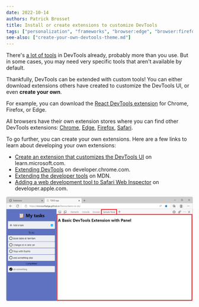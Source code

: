 ```yaml
---
date: 2022-10-14
authors: Patrick Brosset
title: Install or create extensions to customize DevTools
tags: ["personalization", "frameworks", "browser:edge", "browser:firefox", "browser:chrome", "browser:safari", "browser:polypane"]
see-also: ["create-your-own-devtools-theme.md"]
---
```

There's [a lot of tools](./discover-all-tools.md) in DevTools already, probably more than you use. But in some cases, you may need very specific tools that aren't available by default.

Thankfully, DevTools can be extended with custom tools! You can either download extensions others have created to customize the DevTools UI, or even **create your own**.

For example, you can download the [React DevTools extension](https://github.com/facebook/react/tree/main/packages/react-devtools-extensions#installation) for Chrome, Firefox, or Edge.

All browsers have their own extension stores where you can find other DevTools extensions: [Chrome](https://chrome.google.com/webstore/category/extensions), [Edge](https://microsoftedge.microsoft.com/addons/Microsoft-Edge-Extensions-Home), [Firefox](https://addons.mozilla.org/firefox/), [Safari](https://developer.apple.com/safari/extensions/).

To go further, you can create your own extensions. Here are a few links to learn about developing your own extensions:

* [Create an extension that customizes the DevTools UI](https://learn.microsoft.com/microsoft-edge/extensions-chromium/developer-guide/devtools-extension) on learn.microsoft.com.
* [Extending DevTools](https://developer.chrome.com/docs/extensions/mv3/devtools/) on developer.chrome.com.
* [Extending the developer tools](https://developer.mozilla.org/docs/Mozilla/Add-ons/WebExtensions/Extending_the_developer_tools) on MDN.
* [Adding a web development tool to Safari Web Inspector](https://developer.apple.com/documentation/safariservices/safari_web_extensions/adding_a_web_development_tool_to_safari_web_inspector) on developer.apple.com.

![Microsoft Edge, with DevTools opened, showing a custom panel.](../../assets/img/extend-devtools.png)
